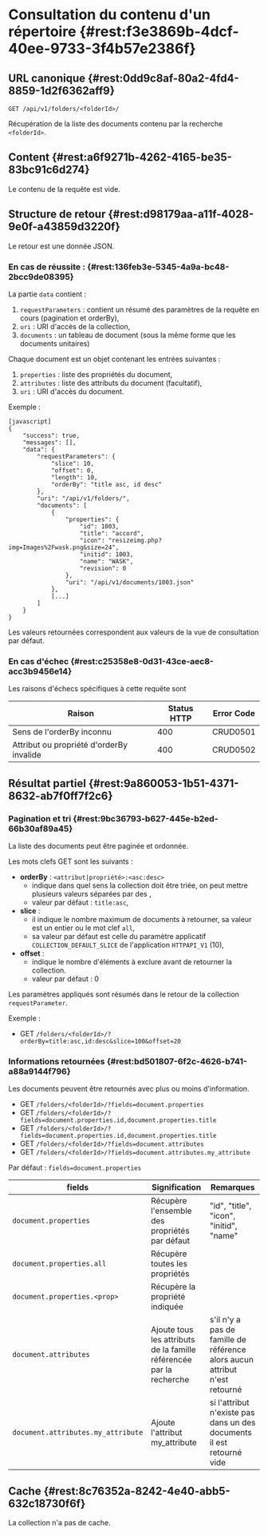 # Consultation du contenu d'un répertoire {#rest:f3e3869b-4dcf-40ee-9733-3f4b57e2386f}

## URL canonique {#rest:0dd9c8af-80a2-4fd4-8859-1d2f6362aff9}

    GET /api/v1/folders/<folderId>/

Récupération de la liste des documents contenu par la recherche `<folderId>`.

## Content {#rest:a6f9271b-4262-4165-be35-83bc91c6d274}

Le contenu de la requête est vide.

## Structure de retour {#rest:d98179aa-a11f-4028-9e0f-a43859d3220f}

Le retour est une donnée JSON.

### En cas de réussite : {#rest:136feb3e-5345-4a9a-bc48-2bcc9de08395}

La partie `data` contient :

1.  `requestParameters` : contient un résumé des paramètres de la requête en cours (pagination et orderBy),
1.  `uri` : URI d'accès de la collection,
1.  `documents` : un tableau de document (sous la même forme que les documents unitaires)

Chaque document est un objet contenant les entrées suivantes :

1.  `properties` : liste des propriétés du document,
1.  `attributes` : liste des attributs du document (facultatif),
1.  `uri` : URI d'accès du document.

Exemple :

    [javascript]
    {
        "success": true,
        "messages": [],
        "data": {
            "requestParameters": {
                "slice": 10,
                "offset": 0,
                "length": 10,
                "orderBy": "title asc, id desc"
            },
            "uri": "/api/v1/folders/",
            "documents": [
                {
                    "properties": {
                        "id": 1003,
                        "title": "accord",
                        "icon": "resizeimg.php?img=Images%2Fwask.png&size=24",
                        "initid": 1003,
                        "name": "WASK",
                        "revision": 0
                    },
                    "uri": "/api/v1/documents/1003.json"
                },
                [...]
            ]
        }
    }

<span class="flag inline nota-bene"></span> Les valeurs retournées correspondent aux valeurs de la vue de consultation
par défaut.

### En cas d'échec {#rest:c25358e8-0d31-43ce-aec8-acc3b9456e14}

Les raisons d'échecs spécifiques à cette requête sont 

|                     Raison                     | Status HTTP | Error Code |
| ---------------------------------------------- | ----------- | ---------- |
| Sens de l'orderBy inconnu                      |         400 | CRUD0501   |
| Attribut ou propriété d'orderBy invalide       |         400 | CRUD0502   |

## Résultat partiel {#rest:9a860053-1b51-4371-8632-ab7f0ff7f2c6}

### Pagination et tri {#rest:9bc36793-b627-445e-b2ed-66b30af89a45}

La liste des documents peut être paginée et ordonnée.

Les mots clefs GET sont les suivants :

* **orderBy** : `<attribut|propriété>:<asc:desc>`
  * indique dans quel sens la collection doit être triée, on peut mettre plusieurs valeurs séparées par des ,
  * valeur par défaut : `title:asc`,
* **slice** : 
  * il indique le nombre maximum de documents à retourner, sa valeur est un entier ou le mot clef `all`,
  * sa valeur par défaut est celle du paramètre applicatif `COLLECTION_DEFAULT_SLICE` de l'application `HTTPAPI_V1` (10),
* **offset** :
  * indique le nombre d'éléments à exclure avant de retourner la collection.
  * valeur par défaut : 0

<span class="flag inline nota-bene"></span> Les paramètres appliqués sont résumés dans le retour de la collection 
`requestParameter`.

Exemple : 

* GET `/folders/<folderId>/?orderBy=title:asc,id:desc&slice=100&offset=20`

### Informations retournées {#rest:bd501807-6f2c-4626-b741-a88a9144f796}

Les documents peuvent être retournés avec plus ou moins d'information.

* GET `/folders/<folderId>/?fields=document.properties`
* GET `/folders/<folderId>/?fields=document.properties.id,document.properties.title`
* GET `/folders/<folderId>/?fields=document.properties.id,document.properties.title`
* GET `/folders/<folderId>/?fields=document.attributes`
* GET `/folders/<folderId>/?fields=document.attributes.my_attribute`

Par défaut : `fields=document.properties`

|           fields                   |                        Signification                         |                                                           Remarques                                                           |
| ---------------------------------- | ------------------------------------------------------------ | ----------------------------------------------------------------------------------------------------------------------------- |
| `document.properties`              | Récupère l'ensemble des propriétés par défaut                | "id", "title", "icon", "initid", "name"                                                                                       |
| `document.properties.all`          | Récupère toutes les propriétés                               |                                                                                                                               |
| `document.properties.<prop>`       | Récupère la propriété indiquée                               |                                                                                                                               |
| `document.attributes`              | Ajoute tous les attributs de la famille référencée par la recherche  |  s'il n'y a pas de famille de référence alors aucun attribut n'est retourné                                           |
| `document.attributes.my_attribute` | Ajoute l'attribut my_attribute                              |  si l'attribut n'existe pas dans un des documents il est retourné vide                                                        |

## Cache {#rest:8c76352a-8242-4e40-abb5-632c18730f6f}

La collection n'a pas de cache.
